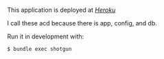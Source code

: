 This application is deployed at 
[*Heroku*](http://equationoftime.herokuapp.com/)

I call these acd because there is app, config, and db.

Run it in development with:

    $ bundle exec shotgun
